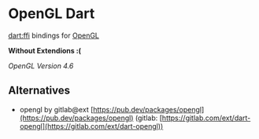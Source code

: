 # OpenGL Dart

[dart:ffi](https://dart.dev/guides/libraries/c-interop) bindings for [OpenGL](https://opengl.org/)

__Without Extendions :(__

_OpenGL Version 4.6_

## Alternatives

* opengl by gitlab@ext [https://pub.dev/packages/opengl](https://pub.dev/packages/opengl) (gitlab: [https://gitlab.com/ext/dart-opengl](https://gitlab.com/ext/dart-opengl))
